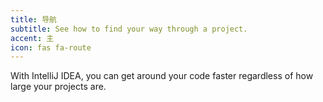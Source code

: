 ```yaml
---
title: 导航
subtitle: See how to find your way through a project.
accent: 主
icon: fas fa-route
---
```


With IntelliJ IDEA, you can get around your code faster regardless of how large your projects are.
